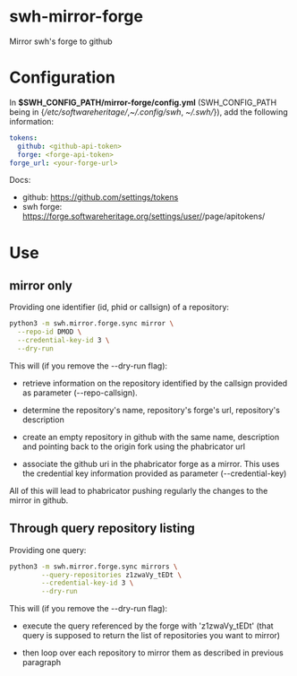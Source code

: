 swh-mirror-forge
================

Mirror swh's forge to github

# Configuration

In **$SWH_CONFIG_PATH/mirror-forge/config.yml** (SWH_CONFIG_PATH being in
{*/etc/softwareheritage/*,*~/.config/swh*, *~/.swh/*}), add the following
information:

```yaml
tokens:
  github: <github-api-token>
  forge: <forge-api-token>
forge_url: <your-forge-url>
```

Docs:
- github: https://github.com/settings/tokens
- swh forge: https://forge.softwareheritage.org/settings/user/<your-user>/page/apitokens/

# Use

## mirror only

Providing one identifier (id, phid or callsign) of a repository:

```sh
python3 -m swh.mirror.forge.sync mirror \
  --repo-id DMOD \
  --credential-key-id 3 \
  --dry-run
```

This will (if you remove the --dry-run flag):

- retrieve information on the repository identified by the callsign
  provided as parameter (--repo-callsign).

- determine the repository's name, repository's forge's url,
  repository's description

- create an empty repository in github with the same name, description
  and pointing back to the origin fork using the phabricator url

- associate the github uri in the phabricator forge as a mirror. This
  uses the credential key information provided as parameter (--credential-key)

All of this will lead to phabricator pushing regularly the changes to
the mirror in github.

## Through query repository listing

Providing one query:

```sh
python3 -m swh.mirror.forge.sync mirrors \
        --query-repositories z1zwaVy_tEDt \
        --credential-key-id 3 \
        --dry-run
```

This will (if you remove the --dry-run flag):

- execute the query referenced by the forge with 'z1zwaVy_tEDt' (that query
  is supposed to return the list of repositories you want to mirror)

- then loop over each repository to mirror them as described in
  previous paragraph
